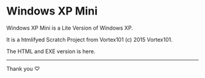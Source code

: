 # Windows XP Mini
Windows XP Mini is a Lite Version of Windows XP.

It is a htmlifyed Scratch Project from Vortex101 (c) 2015 Vortex101.

The HTML and EXE version is here.

------
Thank you ♡
